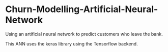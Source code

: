 # Churn-Modelling-Artificial-Neural-Network
Using an artificial neural network to predict customers who leave the bank. 

This ANN uses the keras library using the Tensorflow backend. 
